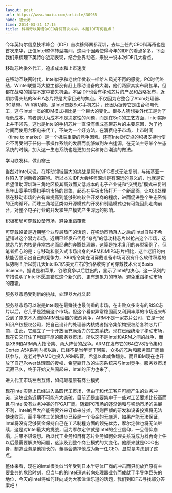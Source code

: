 ```yaml
---
layout: post
url: https://www.huxiu.com/article/30955
name: 碧云涛
time: 2014-03-31 17:15
title: 科再奇以英特尔CEO身份首次來华，本届IDF有何看点？
---
```

今年英特尔信息技术峰会（IDF）首次移师寨都深圳，去年上任的CEO科再奇也是首次来华，正值Intel整体转型期间，这两个因素使得今年的IDF的看点多多。下面我们来梳理下英特尔近期表现，结合业界动态，来说一说本次IDF几大看点。

移动芯片委外代工，追求成本和上市速度

在移动互联网时代，Intel似乎和老伙伴微软一样给人风光不再的感觉。PC时代终结，Wintel联盟两大盟主都没有赶上移动设备的大潮，他们两家其实布局甚早，但都在战略的摇摆不定中错失机会。本届IDF也会有移动芯片的产品和战略发布，近期炒得火热的SoFIA芯片将是大家目光的焦点。不仅因为它整合了Atom处理器、3G基带、Wifi等功能，是Intel首款SoC手机芯片，还因为据传它是由台积电代工，这与Intel一贯的IDM模式相比是一个巨大的变化。很多人猜想委外代工是为了降低成本，笔者则认为成本不是决定性的问题，而是在SoC的工艺方面，Intel实际上并不领先，这也是Intel的手机芯片一直没有集成基带芯片的主要原因，为了抢时间而使用台积电来代工，不失为一个好方法，在消费电子市场，上市时间（time to market）是一个极端重要的竞争因素。还有Intel对安卓的积极支持也使它不再受制于任何一家操作系统的发展而能够做到左右逢源，在无法主导某个生态系统的时候，加入这一生态系统也是更加务实和符合潮流的做法。

学习联发科，做山寨王

当然对Intel来说，在移动领域最大的挑战是原有的PC模式无法复制，与诺基亚一样陷入了创新者的窘境。所以本次IDF大会移师深圳是有深远的意义的，也就是它希望借助深圳珠三角地区极其高效而又低成本的电子产业链和“交钥匙”模式来复制当年山寨手机横扫手机市场的景象，起码在平板市场打开一个新局面，让X86处理器在移动市场的占有率提高到能够影响软件开发商的程度，进而促进整个生态系统的正向循环。而珠三角地区类似开源模式的开发和制造模式也有可能因此走向前台，对整个电子行业的开发和生产模式产生深远的影响。

积极布局可穿戴设备市场，避免重蹈覆辙

可穿戴设备是近期整个业界最热门的话题，在移动市场落人之后的Intel自然不希望错过这个潜力市场，近期已经发布代号“夸克”的低功耗芯片以抢占这个市场，这款芯片的内核是非常古老而经典的奔腾处理器，这算是技术复用的典型案例了，但笔者担心的是：与移动和嵌入式市场出身的ARM和MIPS芯片相比，这个老旧的内核能否显示出自己的竞争力，X86指令集在可穿戴设备市场可没有什么软件积累的优势啊！所以前几天Intel以1亿美元左右的价格收购了可穿戴技术公司Basis Science。据说是和苹果、谷歌竞争以后胜出的，显示了Intel的决心，这一系列的举措说明了Intel不愿意错过这个新兴的、更有想象力的市场，避免重蹈移动市场的覆辙。

服务器市场受到新的挑战，处理器大战又起

服务器市场可以说是Intel现在最赚钱也最倚重的市场，在击败众多专有的RISC芯片以后，它几乎是独霸这个市场。但这个看似异常稳固而又利润丰厚的市场近来却受到了原来不入流的ARM处理器的激烈竞争。ARM不是一家芯片公司，它是一家知识产权授权公司，把自己设计的处理器内核或者指令集架构授权给各种芯片厂商，由此，它建立了一个开放而充满活力的生态系统，现在已经统治了移动市场，现在它又盯住了利润丰厚的服务器市场。所以这不是Intel和ARM之间的战争，而是X86和ARM两大指令集、两大阵营的战争。ARM在发布它的64位V8指令集和Cortex A5X系列内核以后，已经不是当年吴下阿蒙，众多的芯片和服务器厂商踊跃参与，连老对手AMD也投入ARM阵营，希望以此咸鱼翻身。而且IBM现在也开放了自己Power处理器的授权，希望靠开放的生态系统来与Intel竞争。服务器市场沉寂已久，终于开始又热闹起来，Intel的压力也来了。

进入代工市场左右互博，如何颠覆原有商业模式

现在Intel实际上已经进入晶圆代工市场，但由于和代工客户可能产生的业务冲突，这块业务近期不可能有大突破，目前还是主要集中于一些对工艺要求比较高而且与Intel没有业务冲突的FPGA厂商。随着PC市场的逐渐饱和与移动市场的进展不利，Intel的巨大产能需要外来订单来分摊，否则巨额的研发和设备投资将无法快速收回，而半导体工艺的进步已经是一个吸金的无底洞，如果产能无法保证，Intel将没有足够资金保持自己在工艺制程方面的领先优势，摩尔定律也将无法继续，这是对Intel最大的挑战，因为摩尔定律就是Intel的企业信仰，一旦信仰崩塌，后果不堪设想。所以代工业务和自有芯片业务如何处理关系将成为科再奇上任以后最需要解决的问题，这涉及到整个商业模式的大变化。他原来就是COO出身，制造业务是他擅长的，董事会选择他成为新一任CEO，显然是考虑到了这点。

整体来看，现在的Intel很类似当年受到日本半导体厂商的冲击而只能放弃原有主要业务的危险时刻，但当年的的Intel迅速转向处理器业务而成就了半导体巨头的地位，今天的Intel将如何转向成为大家津津乐道的话题，我们到IDF去寻找部分答案吧！

